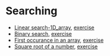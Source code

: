 # Searching
- [Linear search-1D_array](lectures/1.LinearSearch-1D_array.pdf), [exercise](exercises/LinearSearch.java)
- [Binary search](lectures/2.BinarySearch.pdf), [exercise](exercises/BinarySearch.java)
- [First occurance in an array](lectures/3.FirstOccurance-SquareRoot.pdf), [exercise](exercises/FirstOccurance.java)
- [Square root of a number](lectures/3.FirstOccurance-SquareRoot.pdf), [exercise](exercises/SquareRoot.java)
